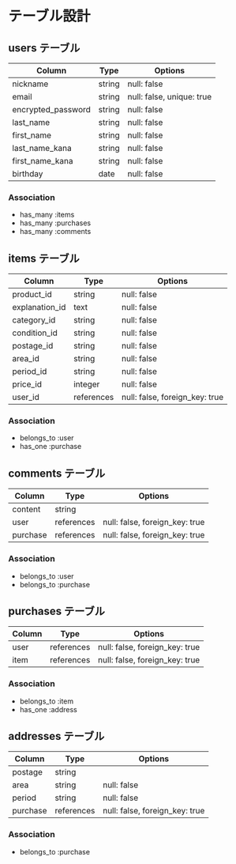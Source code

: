 # テーブル設計

## users テーブル

| Column             | Type   | Options                   |
| ------------------ | ------ | ------------------------- |
| nickname           | string | null: false               |
| email              | string | null: false, unique: true |
| encrypted_password | string | null: false               |
| last_name          | string | null: false               |
| first_name         | string | null: false               |
| last_name_kana     | string | null: false               |
| first_name_kana    | string | null: false               | 
| birthday           | date   | null: false               |

### Association

- has_many :items
- has_many :purchases
- has_many :comments


## items テーブル

| Column         | Type     | Options                       |
| -------------- | -------- | ----------------------------- |
| product_id     | string   | null: false                   |
| explanation_id | text     | null: false                   |
| category_id    | string   | null: false                   |
| condition_id   | string   | null: false                   |
| postage_id     | string   | null: false                   |
| area_id        | string   | null: false                   |
| period_id      | string   | null: false                   |
| price_id       | integer  | null: false                   |
| user_id        |references| null: false, foreign_key: true|

### Association

- belongs_to :user
- has_one :purchase


## comments テーブル

| Column  | Type       | Options                        |
| ------- | ---------- | ------------------------------ |
| content | string     |                                |
| user    | references | null: false, foreign_key: true |
| purchase| references | null: false, foreign_key: true |

### Association

- belongs_to :user
- belongs_to :purchase


## purchases テーブル

| Column  | Type       | Options                        |
| ------- | ---------- | ------------------------------ |
| user    | references | null: false, foreign_key: true |
| item    | references | null: false, foreign_key: true |

### Association

- belongs_to :item
- has_one :address


## addresses テーブル

| Column  | Type       | Options                        |
| ------- | ---------- | ------------------------------ |
| postage | string     |                                |
| area    | string     | null: false                    |
| period  | string     | null: false                    |
| purchase| references | null: false, foreign_key: true |

### Association

- belongs_to :purchase

